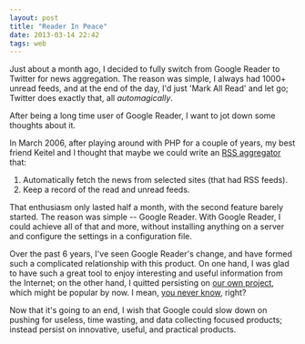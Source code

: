```yaml
---
layout: post
title: "Reader In Peace"
date: 2013-03-14 22:42
tags: web
---
```


Just about a month ago, I decided to fully switch from Google Reader to Twitter for news aggregation. The reason was simple, I always had 1000+ unread feeds, and at the end of the day, I'd just 'Mark All Read' and let go; Twitter does exactly that, all *automagically*.

After being a long time user of Google Reader, I want to jot down some thoughts about it.
<!-- more -->
In March 2006, after playing around with PHP for a couple of years, my best friend Keitel and I thought that maybe we could write an [RSS aggregator](https://web.archive.org/web/20070503012043/https://www.rev-web.com/revRSS/) that:

1. Automatically fetch the news from selected sites (that had RSS feeds).
2. Keep a record of the read and unread feeds.

That enthusiasm only lasted half a month, with the second feature barely started. The reason was simple -- Google Reader. With Google Reader, I could achieve all of that and more, without installing anything on a server and configure the settings in a configuration file.

Over the past 6 years, I've seen Google Reader's change, and have formed such a complicated relationship with this product. On one hand, I was glad to have such a great tool to enjoy interesting and useful information from the Internet; on the other hand, I quitted persisting on [our own project](https://www.box.com/shared/2rb8aszjsh), which might be popular by now. I mean, [you never know](https://www.grumpycats.com/), right?

Now that it's going to an end, I wish that Google could slow down on pushing for useless, time wasting, and data collecting focused products; instead persist on innovative, useful, and practical products.
